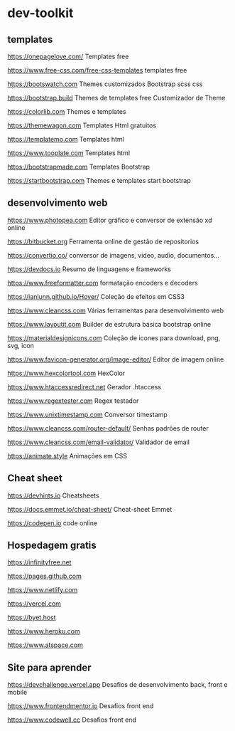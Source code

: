 # dev-toolkit

## templates
https://onepagelove.com/
Templates free

https://www.free-css.com/free-css-templates
templates free

https://bootswatch.com
Themes customizados Bootstrap scss css

https://bootstrap.build
Themes de templates free
Customizador de Theme

https://colorlib.com
Themes e templates

https://themewagon.com
Templates Html gratuitos

https://templatemo.com
Templates html

https://www.tooplate.com
Templates html

https://bootstrapmade.com
Templates Bootstrap

https://startbootstrap.com
Themes e templates start bootstrap 

## desenvolvimento web
https://www.photopea.com
Editor gráfico e conversor de extensão xd online

https://bitbucket.org
Ferramenta online de gestão de repositorios

https://convertio.co/
conversor de imagens, video, audio, documentos...

https://devdocs.io
Resumo de linguagens e frameworks

https://www.freeformatter.com
formatação encoders e decoders

https://ianlunn.github.io/Hover/
Coleção de efeitos em CSS3

https://www.cleancss.com
Várias ferramentas para desenvolvimento web

https://www.layoutit.com
Builder de estrutura básica bootstrap online

https://materialdesignicons.com
Coleção de icones para download, png, svg, icon

https://www.favicon-generator.org/image-editor/
Editor de imagem online

https://www.hexcolortool.com
HexColor

https://www.htaccessredirect.net
Gerador .htaccess

https://www.regextester.com
Regex testador

https://www.unixtimestamp.com
Conversor timestamp

https://www.cleancss.com/router-default/
Senhas padrões de router

https://www.cleancss.com/email-validator/
Validador de email

https://animate.style
Animações em CSS

## Cheat sheet
https://devhints.io
Cheatsheets 

https://docs.emmet.io/cheat-sheet/
Cheat-sheet Emmet

https://codepen.io
code online

## Hospedagem gratis
https://infinityfree.net

https://pages.github.com

https://www.netlify.com

https://vercel.com

https://byet.host

https://www.heroku.com

https://www.atspace.com

## Site para aprender
https://devchallenge.vercel.app
Desafios de desenvolvimento back, front e mobile

https://www.frontendmentor.io
Desafios front end

https://www.codewell.cc
Desafios front end
